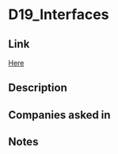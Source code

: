 # D19_Interfaces

## Link

[Here](https://www.hackerrank.com/challenges/30-interfaces)

## Description

## Companies asked in

## Notes